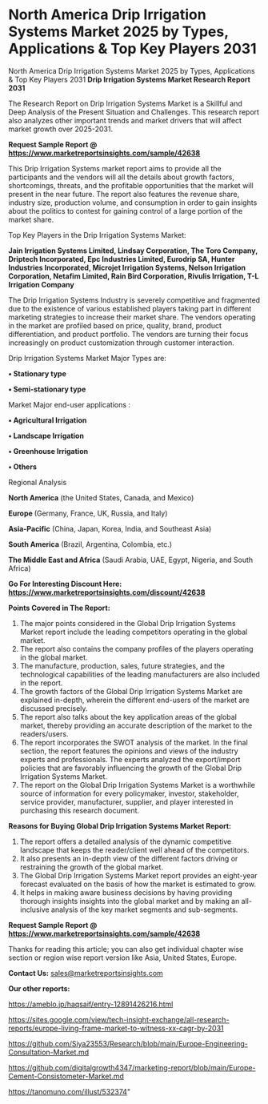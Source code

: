 # North America Drip Irrigation Systems Market 2025 by Types, Applications & Top Key Players 2031
North America Drip Irrigation Systems Market 2025 by Types, Applications & Top Key Players 2031
<strong>Drip Irrigation Systems Market Research Report 2031</strong>

The Research Report on Drip Irrigation Systems Market is a Skillful and Deep Analysis of the Present Situation and Challenges. This research report also analyzes other important trends and market drivers that will affect market growth over 2025-2031.

<strong>Request Sample Report @ <a href=https://www.marketreportsinsights.com/sample/42638>https://www.marketreportsinsights.com/sample/42638</a></strong>

This Drip Irrigation Systems market report aims to provide all the participants and the vendors will all the details about growth factors, shortcomings, threats, and the profitable opportunities that the market will present in the near future. The report also features the revenue share, industry size, production volume, and consumption in order to gain insights about the politics to contest for gaining control of a large portion of the market share.

Top Key Players in the Drip Irrigation Systems Market:

<strong>Jain Irrigation Systems Limited, Lindsay Corporation, The Toro Company, Driptech Incorporated, Epc Industries Limited, Eurodrip SA, Hunter Industries Incorporated, Microjet Irrigation Systems, Nelson Irrigation Corporation, Netafim Limited, Rain Bird Corporation, Rivulis Irrigation, T-L Irrigation Company</strong>

The Drip Irrigation Systems Industry is severely competitive and fragmented due to the existence of various established players taking part in different marketing strategies to increase their market share. The vendors operating in the market are profiled based on price, quality, brand, product differentiation, and product portfolio. The vendors are turning their focus increasingly on product customization through customer interaction.

Drip Irrigation Systems Market Major Types are:

<strong>•  Stationary type

•  Semi-stationary type</strong>

Market Major end-user applications :

<strong>•  Agricultural Irrigation

•  Landscape Irrigation

•  Greenhouse Irrigation

•  Others</strong>

Regional Analysis

</u><strong><b>North America</b></strong> (the United States, Canada, and Mexico)

<strong><b>Europe </b></strong>(Germany, France, UK, Russia, and Italy)

<strong><b>Asia-Pacific</b></strong> (China, Japan, Korea, India, and Southeast Asia)

<strong><b>South America</b></strong> (Brazil, Argentina, Colombia, etc.)

<strong><b>The Middle East and Africa</b></strong> (Saudi Arabia, UAE, Egypt, Nigeria, and South Africa)

<strong>Go For Interesting Discount Here: <a href=https://www.marketreportsinsights.com/discount/42638>https://www.marketreportsinsights.com/discount/42638</a></strong>

<strong>Points Covered in The Report:</strong>
<ol>
  <li>The major points considered in the Global Drip Irrigation Systems Market report include the leading competitors operating in the global market.</li>
  <li>The report also contains the company profiles of the players operating in the global market.</li>
  <li>The manufacture, production, sales, future strategies, and the technological capabilities of the leading manufacturers are also included in the report.</li>
  <li>The growth factors of the Global Drip Irrigation Systems Market are explained in-depth, wherein the different end-users of the market are discussed precisely.</li>
  <li>The report also talks about the key application areas of the global market, thereby providing an accurate description of the market to the readers/users.</li>
  <li>The report incorporates the SWOT analysis of the market. In the final section, the report features the opinions and views of the industry experts and professionals. The experts analyzed the export/import policies that are favorably influencing the growth of the Global Drip Irrigation Systems Market.</li>
  <li>The report on the Global Drip Irrigation Systems Market is a worthwhile source of information for every policymaker, investor, stakeholder, service provider, manufacturer, supplier, and player interested in purchasing this research document.</li>
</ol>
<strong>Reasons for Buying Global Drip Irrigation Systems Market Report:</strong>

<ol>
  <li>The report offers a detailed analysis of the dynamic competitive landscape that keeps the reader/client well ahead of the competitors.</li>
  <li>It also presents an in-depth view of the different factors driving or restraining the growth of the global market.</li>
  <li>The Global Drip Irrigation Systems Market report provides an eight-year forecast evaluated on the basis of how the market is estimated to grow.</li>
  <li>It helps in making aware business decisions by having providing thorough insights insights into the global market and by making an all-inclusive analysis of the key market segments and sub-segments.</li>
</ol>
<strong>Request Sample Report @ <a href=https://www.marketreportsinsights.com/sample/42638>https://www.marketreportsinsights.com/sample/42638</a></strong>


Thanks for reading this article; you can also get individual chapter wise section or region wise report version like Asia, United States, Europe.

<strong>Contact Us:</strong>
sales@marketreportsinsights.com

<strong>Our other reports:</strong>

<a href=https://ameblo.jp/haqsaif/entry-12891426216.html>https://ameblo.jp/haqsaif/entry-12891426216.html</a>

<a href=https://sites.google.com/view/tech-insight-exchange/all-research-reports/europe-living-frame-market-to-witness-xx-cagr-by-2031>https://sites.google.com/view/tech-insight-exchange/all-research-reports/europe-living-frame-market-to-witness-xx-cagr-by-2031</a>

<a href=https://github.com/Siya23553/Research/blob/main/Europe-Engineering-Consultation-Market.md>https://github.com/Siya23553/Research/blob/main/Europe-Engineering-Consultation-Market.md</a>

<a href=https://github.com/digitalgrowth4347/marketing-report/blob/main/Europe-Cement-Consistometer-Market.md>https://github.com/digitalgrowth4347/marketing-report/blob/main/Europe-Cement-Consistometer-Market.md</a>

<a href=https://tanomuno.com/illust/532374>https://tanomuno.com/illust/532374</a>"
